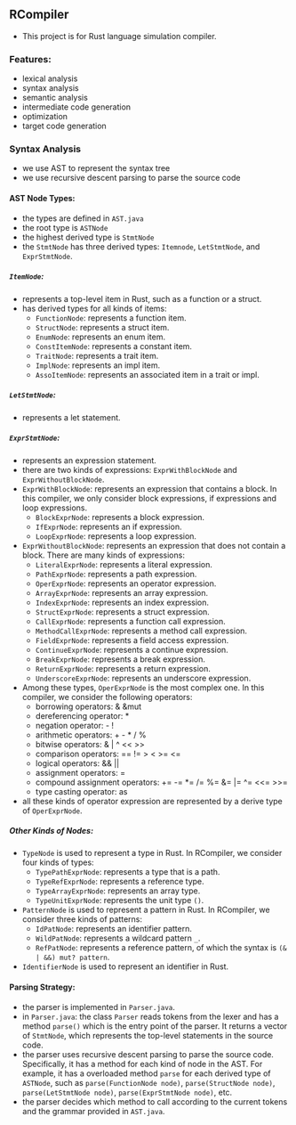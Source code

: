 ## RCompiler

- This project is for Rust language simulation compiler.

### Features:
- lexical analysis
- syntax analysis
- semantic analysis
- intermediate code generation
- optimization
- target code generation 

### Syntax Analysis
- we use AST to represent the syntax tree
- we use recursive descent parsing to parse the source code

#### AST Node Types:
- the types are defined in `AST.java`
- the root type is `ASTNode`
- the highest derived type is `StmtNode`
- the `StmtNode` has three derived types: `Itemnode`, `LetStmtNode`, and `ExprStmtNode`.

##### `ItemNode`:
- represents a top-level item in Rust, such as a function or a struct.
- has derived types for all kinds of items:
    - `FunctionNode`: represents a function item.
    - `StructNode`: represents a struct item.
    - `EnumNode`: represents an enum item.
    - `ConstItemNode`: represents a constant item.
    - `TraitNode`: represents a trait item.
    - `ImplNode`: represents an impl item.
    - `AssoItemNode`: represents an associated item in a trait or impl.

##### `LetStmtNode`:
- represents a let statement.

##### `ExprStmtNode`:
- represents an expression statement.
- there are two kinds of expressions: `ExprWithBlockNode` and `ExprWithoutBlockNode`.
- `ExprWithBlockNode`: represents an expression that contains a block. In this compiler, we only consider block expressions, if expressions and loop expressions.
    - `BlockExprNode`: represents a block expression.
    - `IfExprNode`: represents an if expression.
    - `LoopExprNode`: represents a loop expression.
- `ExprWithoutBlockNode`: represents an expression that does not contain a block. There are many kinds of expressions:
    - `LiteralExprNode`: represents a literal expression.
    - `PathExprNode`: represents a path expression.
    - `OperExprNode`: represents an operator expression.
    - `ArrayExprNode`: represents an array expression.
    - `IndexExprNode`: represents an index expression.
    - `StructExprNode`: represents a struct expression.
    - `CallExprNode`: represents a function call expression.
    - `MethodCallExprNode`: represents a method call expression.
    - `FieldExprNode`: represents a field access expression.
    - `ContinueExprNode`: represents a continue expression.
    - `BreakExprNode`: represents a break expression.
    - `ReturnExprNode`: represents a return expression.
    - `UnderscoreExprNode`: represents an underscore expression.
- Among these types, `OperExprNode` is the most complex one. In this compiler, we consider the following operators:
    - borrowing operators: & &mut
    - dereferencing operator: *
    - negation operator: - !
    - arithmetic operators: + - * / %
    - bitwise operators: & | ^ << >>
    - comparison operators: == != > < >= <=
    - logical operators: && || 
    - assignment operators: = 
    - compound assignment operators: += -= *= /= %= &= |= ^= <<= >>=
    - type casting operator: as
- all these kinds of operator expression are represented by a derive type of `OperExprNode`.
    

##### Other Kinds of Nodes:
- `TypeNode` is used to represent a type in Rust. In RCompiler, we consider four kinds of types:
    - `TypePathExprNode`: represents a type that is a path.
    - `TypeRefExprNode`: represents a reference type.
    - `TypeArrayExprNode`: represents an array type.
    - `TypeUnitExprNode`: represents the unit type `()`.
- `PatternNode` is used to represent a pattern in Rust. In RCompiler, we consider three kinds of patterns:
    - `IdPatNode`: represents an identifier pattern.
    - `WildPatNode`: represents a wildcard pattern `_`.
    - `RefPatNode`: represents a reference pattern, of which the syntax is `(& | &&) mut? pattern`.
- `IdentifierNode` is used to represent an identifier in Rust.

#### Parsing Strategy:
- the parser is implemented in `Parser.java`.
- in `Parser.java`: the class `Parser` reads tokens from the lexer and has a method `parse()` which is the entry point of the parser. It returns a vector of `StmtNode`, which represents the top-level statements in the source code.
- the parser uses recursive descent parsing to parse the source code. Specifically, it has a method for each kind of node in the AST. For example, it has a overloaded method `parse` for each derived type of `ASTNode`, such as `parse(FunctionNode node)`, `parse(StructNode node)`, `parse(LetStmtNode node)`, `parse(ExprStmtNode node)`, etc.
- the parser decides which method to call according to the current tokens and the grammar provided in `AST.java`.
